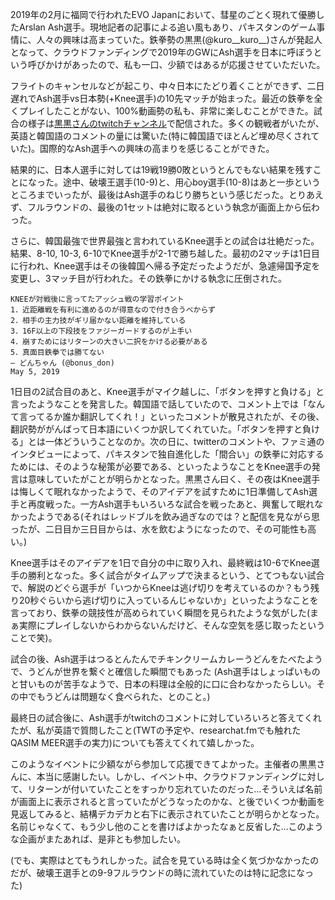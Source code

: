 2019年の2月に福岡で行われたEVO Japanにおいて、彗星のごとく現れて優勝したArslan Ash選手。現地記者の記事による追い風もあり、パキスタンのゲーム事情に、人々の興味は高まっていた。鉄拳勢の黒黒(@kuro__kuro__)さんが発起人となって、クラウドファンディングで2019年のGWにAsh選手を日本に呼ぼうという呼びかけがあったので、私も一口、少額ではあるが応援させていただいた。

フライトのキャンセルなどが起こり、中々日本にたどり着くことができず、二日遅れでAsh選手vs日本勢(+Knee選手)の10先マッチが始まった。最近の鉄拳を全くプレイしたことがない、100%動画勢の私も、非常に楽しむことができた。試合の様子は[黒黒さんのtwitchチャンネル](https://www.twitch.tv/kurokuro9696japan)で配信された。多くの観戦者がいたが、英語と韓国語のコメントの量には驚いた(特に韓国語でほとんど埋め尽くされていた)。国際的なAsh選手への興味の高まりを感じることができた。

結果的に、日本人選手に対しては19戦19勝0敗というとんでもない結果を残すことになった。途中、破壊王選手(10-9)と、用心boy選手(10-8)はあと一歩というところまでいったが、最後はAsh選手のねじり勝ちという感じだった。とりあえず、フルラウンドの、最後の1セットは絶対に取るという執念が画面上から伝わった。

さらに、韓国最強で世界最強と言われているKnee選手との試合は壮絶だった。結果、8-10, 10-3, 6-10でKnee選手が2-1で勝ち越した。最初の2マッチは1日目に行われ、Knee選手はその後韓国へ帰る予定だったようだが、急遽帰国予定を変更し、3マッチ目が行われた。その鉄拳にかける執念に圧倒された。

    KNEEが対戦後に言ってたアッシュ戦の学習ポイント
    1．近距離戦を有利に進めるのが得意なので付き合うべからず
    2．相手の主力技がギリ届かない距離を維持している
    3．16F以上の下段技をファジーガードするのが上手い
    4．崩すためにはリターンの大きい二択をかける必要がある
    5．真面目鉄拳では勝てない
    — どんちゃん (@bonus_don)
    May 5, 2019

1日目の2試合目のあと、Knee選手がマイク越しに、「ボタンを押すと負ける」と言ったようなことを発言した。韓国語で話していたので、コメント上では「なんて言ってるか誰か翻訳してくれ！」といったコメントが散見されたが、その後、翻訳勢ががんばって日本語にいくつか訳してくれていた。「ボタンを押すと負ける」とは一体どういうことなのか。次の日に、twitterのコメントや、ファミ通のインタビューによって、パキスタンで独自進化した「間合い」の鉄拳に対応するためには、そのような秘策が必要である、といったようなことをKnee選手の発言は意味していたがことが明らかとなった。黒黒さん曰く、その夜はKnee選手は悔しくて眠れなかったようで、そのアイデアを試すために1日準備してAsh選手と再度戦った。一方Ash選手もいろいろな試合を戦ったあと、興奮して眠れなかったようである(それはレッドブルを飲み過ぎなのでは？と配信を見ながら思ったが、二日目か三日目からは、水を飲むようになったので、その可能性も高い。)

Knee選手はそのアイデアを1日で自分の中に取り入れ、最終戦は10-6でKnee選手の勝利となった。多く試合がタイムアップで決まるという、とてつもない試合で、解説のどぐら選手が「いつからKneeは逃げ切りを考えているのか？もう残り20秒ぐらいから逃げ切りに入っているんじゃないか」といったようなことを言っており、鉄拳の競技性が高められていく瞬間を見られたような気がした(まぁ実際にプレイしないからわからないんだけど、そんな空気を感じ取ったということで笑)。

試合の後、Ash選手はつるとんたんでチキンクリームカレーうどんをたべたようで、うどんが世界を繋ぐと確信した瞬間でもあった (Ash選手はしょっぱいものと甘いものが苦手なようで、日本の料理は全般的に口に合わなかったらしい。その中でもうどんは問題なく食べられた、とのこと。)

最終日の試合後に、Ash選手がtwitchのコメントに対していろいろと答えてくれたが、私が英語で質問したこと(TWTの予定や、researchat.fmでも触れたQASIM MEER選手の実力)についても答えてくれて嬉しかった。

このようなイベントに少額ながら参加して応援できてよかった。主催者の黒黒さんに、本当に感謝したい。しかし、イベント中、クラウドファンディングに対して、リターンが付いていたことをすっかり忘れていたのだった…そういえば名前が画面上に表示されると言っていたがどうなったのかな、と後でいくつか動画を見返してみると、結構デカデカと右下に表示されていたことが明らかとなった。名前じゃなくて、もう少し他のことを書けばよかったなぁと反省した…このような企画がまたあれば、是非とも参加したい。

(でも、実際はとてもうれしかった。試合を見ている時は全く気づかなかったのだが、破壊王選手との9-9フルラウンドの時に流れていたのは特に記念になった)
